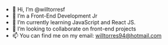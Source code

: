 - 👋 Hi, I’m @willtorresf
- 👀 I’m a Front-End Development Jr
- 🌱 I’m currently learning JavaScript and React JS.
- 💞️ I’m looking to collaborate on front-end projects
- 📫 You can find me on my email: willtorres94@hotmail.com

<!---
willtorresf/willtorresf is a ✨ special ✨ repository because its `README.md` (this file) appears on your GitHub profile.
You can click the Preview link to take a look at your changes.
--->
